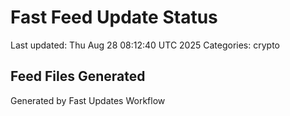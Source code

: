 # Fast Feed Update Status
Last updated: Thu Aug 28 08:12:40 UTC 2025
Categories: crypto

## Feed Files Generated

Generated by Fast Updates Workflow
